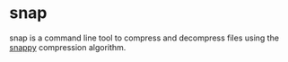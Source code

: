 # snap

snap is a command line tool to compress and decompress files using the [snappy][snappy]
compression algorithm.


[snappy]: https://google.github.io/snappy/ "Snappy project page on GitHub"